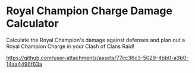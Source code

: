 # Royal Champion Charge Damage Calculator
Calculate the Royal Champion's damage against defenses and plan out a Royal Champion Charge in your Clash of Clans Raid!

https://github.com/user-attachments/assets/77cc36c3-5029-4bb0-a3b0-14aa4496f63a
